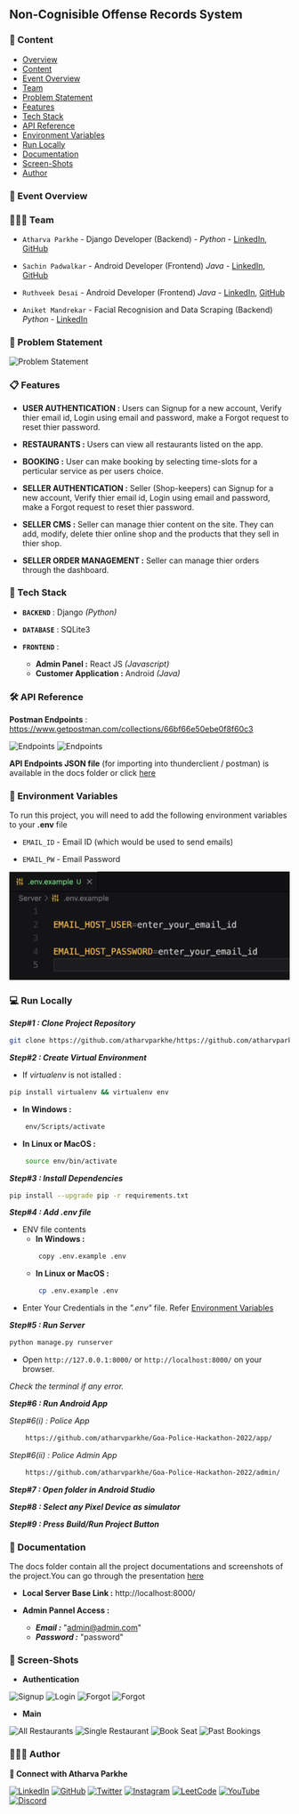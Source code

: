 
## Non-Cognisible Offense Records System

<!-- The basic aim for implementing Restaurant Seat Reservation system is to eliminate the waiting time for the customers at restaurant for waiting for their turn for the service. This system would allow customers to view different restaurants listed on the application, and view the food offered; also reserve seats at any date and time according to their convenience and also pay in advance for the service they which they opted for. The Restaurant owners also get an interface to update the seats reservations and their services, also auto-generate invoice for the customers.
Customer authentication is done using *JWT (JSON Web Token)*. Database used is *SQLite3* which is django's default database. Payment Gateway used is *Razorpay*. -->

### 🔗 Content

- [Overview](#non-cognisible-offense-records-system)
- [Content](#-content)
- [Event Overview](#-event-overview)
- [Team](#-team)
- [Problem Statement](#-problem-statement)
- [Features](#-features)
- [Tech Stack](#-tech-stack)
- [API Reference](#-api-reference)
- [Environment Variables](#-environment-variables)
- [Run Locally](#-run-locally)
- [Documentation](#-documentation)
- [Screen-Shots](#-screen-shots)
- [Author](#-author)


### 🧬 Event Overview

<!-- Me and my team participated in our first ever Hackathon event at [Inspirus](https://www.linkedin.com/feed/hashtag/?keywords=inspirus2k21) in October 2021 at [Don Bosko College of Engineering, Goa](https://www.linkedin.com/school/don-bosco-college-of-engineering-fatorda-goa/). 
Me along with [Akash Sanjeev](https://www.linkedin.com/in/akash-sanjeev-37436a1b5/) and [Sachin Padwalkar](https://www.linkedin.com/in/sachin-padwalkar-a265291ba/) had participated as a team, where I was working on [Django application](https://github.com/atharvparkhe/restaurant-seat-booking) (Backend), Saching was handling [React application](https://github.com/Sachin9822/restu) (Frontend) for the Administration Section and Akash was handling [Androind application](https://github.com/AkashCSanjeev/Be-Seated) (Frontend). -->


### 👨‍👦‍👦 Team

- `Atharva Parkhe` -  Django Developer (Backend)  -  *Python* -   [LinkedIn](https://www.linkedin.com/in/atharva-parkhe-3283b2202/), [GitHub](https://github.com/atharvparkhe)

- `Sachin Padwalkar` -  Android Developer (Frontend) *Java* - [LinkedIn](https://www.linkedin.com/in/sachin-padwalkar-a265291ba/), [GitHub](https://github.com/Sachin9822)

- `Ruthveek Desai` -  Android Developer (Frontend) *Java* - [LinkedIn](https://www.linkedin.com/in/ruthveekdessai/), [GitHub](https://github.com/DessaiRuthveek)

- `Aniket Mandrekar` - Facial Recognision and Data Scraping (Backend) *Python* - [LinkedIn](https://www.linkedin.com/in/aniket-mandrekar-779880233/)


### 📃 Problem Statement

![Problem Statement](PROBLEM_STATEMENT.png)

### 📋 Features

- **USER AUTHENTICATION :** Users can Signup for a new account, Verify thier email id, Login using email and password, make a Forgot request to reset thier password. 

- **RESTAURANTS :** Users can view all restaurants listed on the app.

- **BOOKING :** User can make booking by selecting time-slots for a perticular service as per users choice.

- **SELLER AUTHENTICATION :** Seller (Shop-keepers) can Signup for a new account, Verify thier email id, Login using email and password, make a Forgot request to reset thier password. 

- **SELLER CMS :** Seller can manage thier content on the site. They can add, modify, delete thier online shop and the products that they sell in thier shop.

- **SELLER ORDER MANAGEMENT :** Seller can manage thier orders through the dashboard.


### 🧰 Tech Stack

- **`BACKEND`** : Django *(Python)*

- **`DATABASE`** : SQLite3

- **`FRONTEND`** : 
    - **Admin Panel :** React JS *(Javascript)*
    - **Customer Application :** Android *(Java)*


### 🛠 API Reference

**Postman Endpoints** : https://www.getpostman.com/collections/66bf66e50ebe0f8f60c3

![Endpoints](docs/endpoints-customer.png)
![Endpoints](docs/endpoints-seller.png)

**API Endpoints JSON file** (for importing into thunderclient / postman) is available in the docs folder or click [here](docs/endpoints.json)


### 🔐 Environment Variables

To run this project, you will need to add the following environment variables to your **.env** file

- `EMAIL_ID`  -  Email ID (which would be used to send emails)

- `EMAIL_PW`  -  Email Password

![ENV file](docs/env.png)


### 💻 Run Locally

***Step#1 : Clone Project Repository***

```bash
git clone https://github.com/atharvparkhe/https://github.com/atharvparkhe/Goa-Police-Hackathon-2022.git && cd https://github.com/atharvparkhe/Goa-Police-Hackathon-2022/server/
```

***Step#2 : Create Virtual Environment***

- If *virtualenv* is not istalled :
```bash
pip install virtualenv && virtualenv env
```
- **In Windows :**
```bash
    env/Scripts/activate
```
- **In Linux or MacOS :**
```bash
    source env/bin/activate
```

***Step#3 : Install Dependencies***

```bash
pip install --upgrade pip -r requirements.txt
```

***Step#4 : Add .env file***

- ENV file contents
    - **In Windows :**
    ```bash
        copy .env.example .env
    ```
    - **In Linux or MacOS :**
    ```bash
        cp .env.example .env
    ```
- Enter Your Credentials in the *".env"* file. Refer [Environment Variables](#-environment-variables)

***Step#5 : Run Server***

```bash
python manage.py runserver
```

- Open `http://127.0.0.1:8000/` or `http://localhost:8000/` on your browser.

*Check the terminal if any error.*

***Step#6 : Run Android App***

*Step#6(i) : Police App*

```bash
    https://github.com/atharvparkhe/Goa-Police-Hackathon-2022/app/
```

  *Step#6(ii) : Police Admin App*

```bash
    https://github.com/atharvparkhe/Goa-Police-Hackathon-2022/admin/
```

***Step#7 : Open folder in Android Studio***

***Step#8 : Select any Pixel Device as simulator***

***Step#9 : Press Build/Run Project Button***


### 📄 Documentation

The docs folder contain all the project documentations and screenshots of the project.You can go through the presentation [here](presentaion.pptx)

- **Local Server Base Link :** http://localhost:8000/

- **Admin Pannel Access :**
    - ***Email :*** "admin@admin.com"
    - ***Password :*** "password"


### 🌄 Screen-Shots

- **Authentication**

![Signup](docs/project/account/signup.png)
![Login](docs/project/account/login.png)
![Forgot](docs/project/account/forgot.png)
![Forgot](docs/project/account/reset.png)

- **Main**

![All Restaurants](docs/project/main/all-restaurants.png)
![Single Restaurant](docs/project/main/single-restaurant.png)
![Book Seat](docs/project/main/book-seat.png)
![Past Bookings](docs/project/main/past-bookings.png)


### 🙋🏻‍♂️ Author

**🤝 Connect with Atharva Parkhe**

[![LinkedIn](https://img.shields.io/badge/LinkedIn-0077B5?style=for-the-badge&logo=linkedin&logoColor=white)](https://www.linkedin.com/in/atharva-parkhe-3283b2202/)
[![GitHub](https://img.shields.io/badge/GitHub-100000?style=for-the-badge&logo=github&logoColor=white)](https://www.github.com/atharvparkhe/)
[![Twitter](https://img.shields.io/badge/Twitter-1DA1F2?style=for-the-badge&logo=twitter&logoColor=white)](https://www.twitter.com/atharvparkhe/)
[![Instagram](https://img.shields.io/badge/Instagram-E4405F?style=for-the-badge&logo=instagram&logoColor=white)](https://www.instagram.com/atharvparkhe/)
[![LeetCode](https://img.shields.io/badge/-LeetCode-FFA116?style=for-the-badge&logo=LeetCode&logoColor=black)](https://leetcode.com/patharv777/)
[![YouTube](https://img.shields.io/badge/YouTube-FF0000?style=for-the-badge&logo=youtube&logoColor=white)](https://www.youtube.com/channel/UChimOJO64hOqtE7HCgtiIig)
[![Discord](https://img.shields.io/badge/Discord-5865F2?style=for-the-badge&logo=discord&logoColor=white)](https://discord.gg/8WNC43Xsfc)